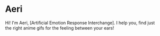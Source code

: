 # Aeri
Hi! I'm Aeri, [Artificial Emotion Response Interchange]. I help you, find just the right anime gifs for the feeling between your ears!

